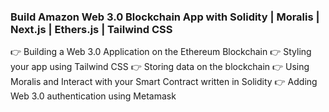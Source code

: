 ### Build Amazon Web 3.0 Blockchain App with Solidity | Moralis | Next.js | Ethers.js | Tailwind CSS

👉 Building a Web 3.0 Application on the Ethereum Blockchain
👉 Styling your app using Tailwind CSS
👉 Storing data on the blockchain
👉 Using Moralis and Interact with your Smart Contract written in Solidity
👉 Adding Web 3.0 authentication using Metamask
